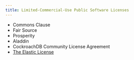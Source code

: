 ```yaml
---
title: Limited-Commercial-Use Public Software Licenses
---
```

- Commons Clause
- Fair Source
- Prosperity
- Aladdin
- CockroachDB Community License Agreement
- [The Elastic License](https://github.com/elastic/elasticsearch/blob/0d8aa7527e242fbda9d84867ab8bc955758eebce/licenses/ELASTIC-LICENSE.txt)
